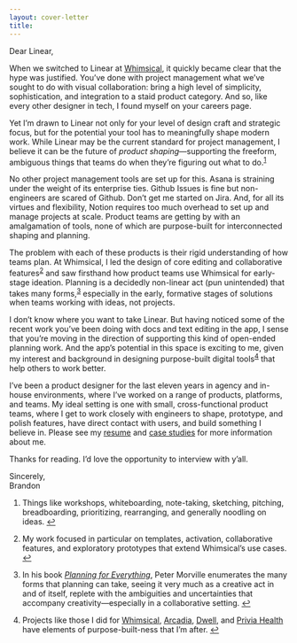 ```yaml
---
layout: cover-letter
title:
---
```


<p class="salutation"> Dear Linear, </p>

<p>When we switched to Linear at <a href="https://whimsical.com">Whimsical</a>, it quickly became clear that the hype was justified. You’ve done with project management what we’ve sought to do with visual collaboration: bring a high level of simplicity, sophistication, and integration to a staid product category. And so, like every other designer in tech, I found myself <span class="gif-hover ooh">on your careers page</span>.</p>

<p>Yet I’m drawn to Linear not only for your level of design craft and strategic focus, but for the potential your tool has to meaningfully shape modern work. While Linear may be the current standard for project management, I believe it can be the future of <i>product shaping</i>—supporting the freeform, ambiguous things that teams do when they’re figuring out what to do.<sup><a id="sup1" href="#fn1">1</a></sup></p>

<p>No other project management tools are set up for this. Asana is <span class="gif-hover asana">straining under the weight</span> of its enterprise ties. Github Issues is fine but non-engineers are <span class="gif-hover github">scared of Github</span>. Don’t get me started on <span class="gif-hover jira">Jira</span>. And, for all its virtues and flexibility, Notion requires <span class="gif-hover notion">too much overhead</span> to set up and manage projects at scale. Product teams are getting by with an amalgamation of tools, none of which are purpose-built for interconnected shaping and planning.</p>

<p>The problem with each of these products is their rigid understanding of how teams plan. At Whimsical, I led the design of core editing and collaborative features<sup><a id="sup2" href="#fn2">2</a></sup> and saw firsthand how product teams use Whimsical for early-stage ideation. Planning is a decidedly non-linear act (pun unintended) that takes many forms,<sup><a id="sup3" href="#fn3">3</a></sup> especially in the early, formative stages of solutions when teams working with ideas, not projects.</p>

<p>I don’t know where you want to take Linear. But having noticed some of the recent work you’ve been doing with docs and text editing in the app, I sense that you’re moving in the direction of supporting this kind of open-ended planning work. And the app’s potential in this space is exciting to me, given my interest and background in designing purpose-built digital tools<sup><a id="sup4" href="#fn4">4</a></sup> that help others to work better.</p>

<p>I’ve been a product designer for the last eleven years in agency and in-house environments, where I’ve worked on a range of products, platforms, and teams. My ideal setting is one with small, cross-functional product teams, where I get to work closely with engineers to shape, prototype, and polish features, have direct contact with users, and build something I believe in. Please see my <a href="/img/dorn-resume.pdf">resume</a> and <a href="/">case studies</a> for more information about me.</p>

<p><span class="gif-hover thanks">Thanks</span> for reading. I’d love the opportunity to interview with y’all.</p>
<p>Sincerely,<br>Brandon</p>

<ol class="footnotes">
  <li id="fn1"><p>Things like workshops, whiteboarding, note-taking, sketching, pitching, breadboarding, prioritizing, rearranging, and generally noodling on ideas. <a class="return" href="#sup1">↩</a> </p></li>
  <li id="fn2"><p>My work focused in particular on templates, activation, collaborative features, and exploratory prototypes that extend Whimsical’s use cases. <a class="return" href="#sup2">↩</a></p></li>
  <li id="fn3"><p>In his book <a href="https://www.amazon.com/dp/0692059954/"><i>Planning for Everything</i></a>, Peter Morville enumerates the many forms that planning can take, seeing it very much as a creative act in and of itself, replete with the ambiguities and uncertainties that accompany creativity—especially in a collaborative setting. <a class="return" href="#sup3">↩</a></p></li>
  <li id="fn4"><p>Projects like those I did for <a href="https://brandorn.com/design/whimsical">Whimsical</a>, <a href="https://brandorn.com/design/arcadia">Arcadia</a>, <a href="https://brandorn.com/design/dwell">Dwell</a>, and <a href="https://brandorn.com/design/privia-health">Privia Health</a> have elements of purpose-built-ness that I’m after. <a class="return" href="#sup4">↩</a></p></li>
</ol>

